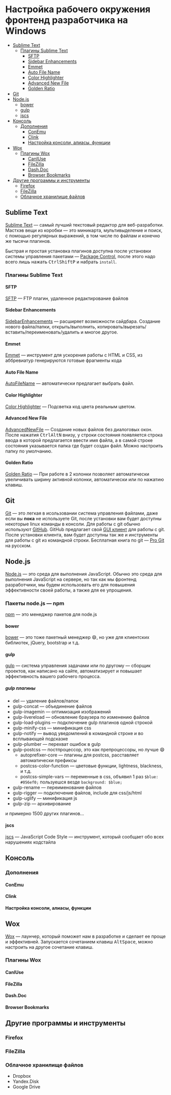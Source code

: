 # Настройка рабочего окружения фронтенд разработчика на Windows

- [Sublime Text](#sublime-text)
  - [Плагины Sublime Text](#%D0%9F%D0%BB%D0%B0%D0%B3%D0%B8%D0%BD%D1%8B-sublime-text)
    - [SFTP](#sftp)
    - [Sidebar Enhancements](#sidebar-enhancements)
    - [Emmet](#emmet)
    - [Auto File Name](#auto-file-name)
    - [Color Highlighter](#color-highlighter)
    - [Advanced New File](#advanced-new-file)
    - [Golden Ratio](#golden-ratio)
- [Git](#git)
- [Node.js](#%D0%9F%D0%B0%D0%BA%D0%B5%D1%82%D1%8B-nodejs--npm)
    - [bower](#bower)
    - [gulp](#gulp)
    - [jscs](#jscs)
- [Консоль](#%D0%9A%D0%BE%D0%BD%D1%81%D0%BE%D0%BB%D1%8C)
  - [Дополнения](#%D0%94%D0%BE%D0%BF%D0%BE%D0%BB%D0%BD%D0%B5%D0%BD%D0%B8%D1%8F)
    - [ConEmu](conemu)
    - [Clink](#clink)
    - [Настройка консоли, алиасы, функции](#%D0%9D%D0%B0%D1%81%D1%82%D1%80%D0%BE%D0%B9%D0%BA%D0%B0-%D0%BA%D0%BE%D0%BD%D1%81%D0%BE%D0%BB%D0%B8-%D0%B0%D0%BB%D0%B8%D0%B0%D1%81%D1%8B-%D1%84%D1%83%D0%BD%D0%BA%D1%86%D0%B8%D0%B8)
- [Wox](#wox)
  - [Плагины Wox](#%D0%9F%D0%BB%D0%B0%D0%B3%D0%B8%D0%BD%D1%8B-wox)
    - [CanIUse](#caniuse)
    - [FileZilla](filezilla)
    - [Dash.Doc](#dashdoc)
    - [Browser Bookmarks](#browser-bookmarks)
- [Другие программы и инструменты](#%D0%94%D1%80%D1%83%D0%B3%D0%B8%D0%B5-%D0%BF%D1%80%D0%BE%D0%B3%D1%80%D0%B0%D0%BC%D0%BC%D1%8B-%D0%B8-%D0%B8%D0%BD%D1%81%D1%82%D1%80%D1%83%D0%BC%D0%B5%D0%BD%D1%82%D1%8B)
  - [Firefox](#firefox)
  - [FileZilla](#filezilla-1)
  - [Облачное хранилище файлов](#%D0%9E%D0%B1%D0%BB%D0%B0%D1%87%D0%BD%D0%BE%D0%B5-%D1%85%D1%80%D0%B0%D0%BD%D0%B8%D0%BB%D0%B8%D1%89%D0%B5-%D1%84%D0%B0%D0%B9%D0%BB%D0%BE%D0%B2)

## Sublime Text

[Sublime Text](http://www.sublimetext.com/3) — самый лучший текстовый редактор для веб-разработки. Мастхэв вещи из коробки — это миникарта, мультивыделение и поиск, с помощью регулярных выражений, в том числе по файлам и конечно же тысячи плагинов.

Быстрая и простая установка плагинов доступна после установки системы управления пакетами — [Package Control](https://packagecontrol.io/), после этого надо всего лишь нажать <kbd>Ctrl</kbd><kbd>Shift</kbd><kbd>P</kbd> и набрать `install`.

### Плагины Sublime Text

#### SFTP

[SFTP](https://packagecontrol.io/packages/SFTP) — FTP плагин, удаленное редактирование файлов

#### Sidebar Enhancements

[SidebarEnhancements](https://packagecontrol.io/packages/SideBarEnhancements) — расширяет возможности сайдбара. Создание нового файла/папки, открыть/выполнить, копировать/вырезать/вставить/переименовать/удалить и многое другое. 

#### Emmet

[Emmet](https://packagecontrol.io/packages/Emmet) — инструмент для ускорения работы с HTML и CSS, из аббревиатур генерируются готовые фрагменты кода

#### Auto File Name

[AutoFileName](https://packagecontrol.io/packages/AutoFileName) — автоматически предлагает выбрать файл.

#### Color Highlighter

[Color Highlighter](https://packagecontrol.io/packages/Color%20Highlighter) — Подсветка код цвета реальным цветом.

#### Advanced New File 

[AdvancedNewFile](https://packagecontrol.io/packages/AdvancedNewFile) — Создание новых файлов без диалоговых окон. После нажатия <kbd>Ctrl</kbd><kbd>Alt</kbd><kbd>N</kbd> внизу, у строки состояния появляется строка ввода в которой предлагается ввести имя файла, а в самой строке состояния указывается папка где будет создан файл. Можно настроить папку по умолчанию.

#### Golden Ratio

[Golden Ratio](https://packagecontrol.io/packages/GoldenRatio) — При работе в 2 колонки позволяет автоматически увеличивать ширину активной колонки, автоматически или по нажатию клавиш.

## Git

[Git](https://ru.wikipedia.org/wiki/Git) — это легкая в исользовании система управления файлами, даже если вы **пока** не используете Git, после установки вам будет доступны некоторые linux команды в консоли. Для работы с git обычно используют [GitHub](http://github.com). GitHub предлагает свой [GUI клиент](https://windows.github.com/) для работы с git. После установки клиента, вам будет доступны так же и инструменты для работы с git из командной строки. Бесплатная книга по git — [Pro Git](http://git-scm.com/book/ru/v2) на русском.

## Node.js

[Node.js](https://nodejs.org) — это среда для выполнения JavaScript. Обычно это среда для выполнения JavaScript на сервере, но так как мы фронтенд разработчики, мы будем использовать его для повышения эффективности своей работы, а также для ее упрощения.

### Пакеты node.js — npm

[npm](http://npmjs.com) — это менеджер пакетов для node.js

#### bower

[bower](http://bower.io) — это тоже пакетный менеджер :smile:, но уже для клиентских библиотек, jQuery, bootstrap и т.д. 

#### gulp

[gulp](http://gulpjs.com/) — система управления задачами или по другому — сборщик проектов, как написано на сайте, автоматизирует и повышает эффективность вашего рабочего процесса.

##### gulp плагины 

- del — удаление файлов/папок
- gulp-concat — объединение файлов
- gulp-imagemin — оптимизация изображений
- gulp-livereload — обновление браузера по изменению файлов
- gulp-load-plugins — подключение gulp плагинов одной строкой
- gulp-minify-css — минификация css
- gulp-notify — вывод уведомлений в командной строке и во всплывающей подсказке
- gulp-plumber — перехват ошибок в gulp
- gulp-postcss — постпроцессор, это как препроцессоры, но лучше :smile:
  - autoprefixer-core — плагины для postcss, расставляет автоматически префиксы
  - postcss-color-function — цветовые функции, lightness, blackness, и т.д.
  - postcss-simple-vars — переменные в css, объявил 1 раз `$blue: #056ef0;` пользуешся везде `background: $blue;`
- gulp-rename — переименование файлов
- gulp-rigger — подключение файлов, include для css/js/html
- gulp-uglify — минификация js
- gulp-zip — архивирование

и примерно 1500 других плагинов...

#### jscs

[jscs](http://jscs.info/) — JavaScript Code Style — инструмент, который сообщает обо всех нарушениях кодстайла

## Консоль
### Дополнения
#### ConEmu
#### Clink
#### Настройка консоли, алиасы, функции

## Wox

[Wox](http://getwox.com) — лаунчер, который поможет нам в разработке и сделает ее проще и эффективней. Запускается сочетанием клавиш <kbd>Alt</kbd><kbd>Space</kbd>, можно настроить на другое сочетание клавиш.

### Плагины Wox

#### CanIUse
#### FileZilla
#### Dash.Doc
#### Browser Bookmarks

## Другие программы и инструменты
### Firefox
### FileZilla
### Облачное хранилище файлов
* Dropbox
* Yandex.Disk
* Google Drive